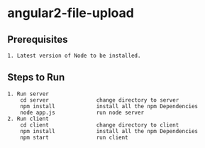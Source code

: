 # angular2-file-upload

## Prerequisites

    1. Latest version of Node to be installed.
	
## Steps to Run
	1. Run server
		cd server				change directory to server
		npm install          	install all the npm Dependencies
		node app.js        	 	run node server
	2. Run client
		cd client			 	change directory to client
		npm install          	install all the npm Dependencies
		npm start        	 	run client
    